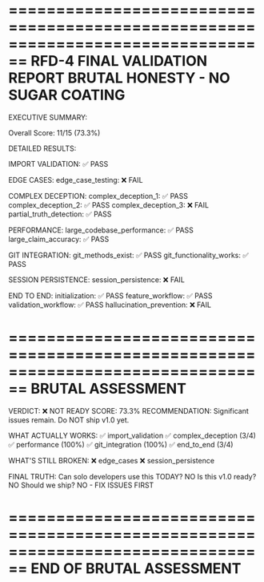 
================================================================================
RFD-4 FINAL VALIDATION REPORT
BRUTAL HONESTY - NO SUGAR COATING
================================================================================

EXECUTIVE SUMMARY:

Overall Score: 11/15 (73.3%)

DETAILED RESULTS:

IMPORT VALIDATION:
  ✅ PASS

EDGE CASES:
  edge_case_testing: ❌ FAIL

COMPLEX DECEPTION:
  complex_deception_1: ✅ PASS
  complex_deception_2: ✅ PASS
  complex_deception_3: ❌ FAIL
  partial_truth_detection: ✅ PASS

PERFORMANCE:
  large_codebase_performance: ✅ PASS
  large_claim_accuracy: ✅ PASS

GIT INTEGRATION:
  git_methods_exist: ✅ PASS
  git_functionality_works: ✅ PASS

SESSION PERSISTENCE:
  session_persistence: ❌ FAIL

END TO END:
  initialization: ✅ PASS
  feature_workflow: ✅ PASS
  validation_workflow: ✅ PASS
  hallucination_prevention: ❌ FAIL


================================================================================
BRUTAL ASSESSMENT
================================================================================

VERDICT: ❌ NOT READY
SCORE: 73.3%
RECOMMENDATION: Significant issues remain. Do NOT ship v1.0 yet.

WHAT ACTUALLY WORKS:
✅ import_validation
✅ complex_deception (3/4)
✅ performance (100%)
✅ git_integration (100%)
✅ end_to_end (3/4)

WHAT'S STILL BROKEN:
❌ edge_cases
❌ session_persistence


FINAL TRUTH:
Can solo developers use this TODAY? NO
Is this v1.0 ready? NO
Should we ship? NO - FIX ISSUES FIRST

================================================================================
END OF BRUTAL ASSESSMENT
================================================================================
